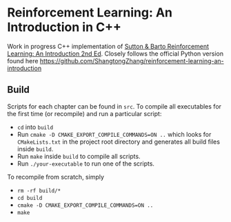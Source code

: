 # Reinforcement Learning: An Introduction in C++
Work in progress C++ implementation of [Sutton &amp; Barto Reinforcement Learning: An Introduction 2nd Ed](http://incompleteideas.net/book/the-book.html). Closely follows the official Python version found here https://github.com/ShangtongZhang/reinforcement-learning-an-introduction

## Build
Scripts for each chapter can be found in `src`. To compile all executables for
the first time (or recompile) and run a particular script: 

*   `cd` into `build` 
*   Run `cmake -D CMAKE_EXPORT_COMPILE_COMMANDS=ON ..`  which looks for `CMakeLists.txt` in the project root directory and generates all build files inside `build`. 
*   Run `make` inside `build` to compile all scripts.
*   Run `./your-executable` to run one of the scripts.

To recompile from scratch, simply
*   `rm -rf build/*`
*   `cd build`
*   `cmake -D CMAKE_EXPORT_COMPILE_COMMANDS=ON ..`
*   `make`